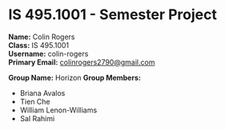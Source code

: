 # IS 495.1001 - Semester Project  
**Name:** Colin Rogers  
**Class:** IS 495.1001  
**Username:** colin-rogers  
**Primary Email:** colinrogers2790@gmail.com

**Group Name:** Horizon
**Group Members:**
<ul>
  <li>Briana Avalos</li>
  <li>Tien Che</li>
  <li>William Lenon-Williams</li>
  <li>Sal Rahimi</li>
</ul>

